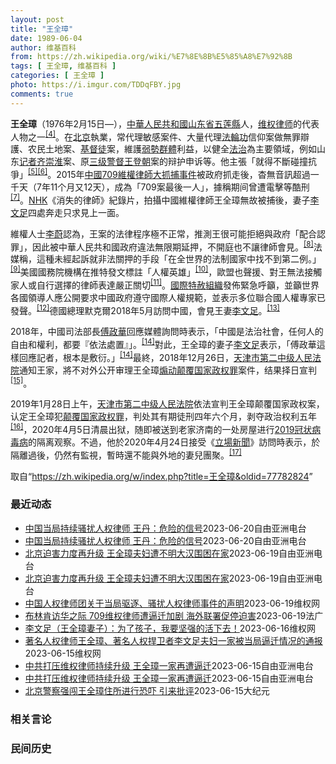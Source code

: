 ```yaml
---
layout: post
title: "王全璋"
date: 1989-06-04
author: 维基百科
from: https://zh.wikipedia.org/wiki/%E7%8E%8B%E5%85%A8%E7%92%8B
tags: [ 王全璋, 维基百科 ]
categories: [ 王全璋 ]
photo: https://i.imgur.com/TDDqFBY.jpg
comments: true
---
```

<div class="mw-parser-output"><div id="noteTA-22bb538a" class="noteTA"><div class="noteTA-group"><div data-noteta-group-source="module" data-noteta-group="People"></div></div></div>

<p><b>王全璋</b>（1976年2月15日<span class="useeditintro" title="Template:BLP editintro">—</span>），<a href="/wiki/%E4%B8%AD%E8%8F%AF%E4%BA%BA%E6%B0%91%E5%85%B1%E5%92%8C%E5%9C%8B" class="mw-redirect" title="中華人民共和國">中華人民共和國</a><a href="/wiki/%E5%B1%B1%E4%B8%9C%E7%9C%81" title="山东省">山东省</a><a href="/wiki/%E4%BA%94%E8%8E%B2%E5%8E%BF" title="五莲县">五莲縣</a>人，<a href="/wiki/%E7%BB%B4%E6%9D%83%E5%BE%8B%E5%B8%88" title="维权律师">维权律师</a>的代表人物之一<sup id="cite_ref-RFA608_4-0" class="reference"><a href="#cite_note-RFA608-4">[4]</a></sup>。在<a href="/wiki/%E5%8C%97%E4%BA%AC" class="mw-redirect" title="北京">北京</a>執業，常代理敏感案件、大量代理<a href="/wiki/%E6%B3%95%E8%BC%AA%E5%8A%9F" class="mw-redirect" title="法輪功">法輪功</a>信仰案做無罪辯護、农民土地案、<a href="/wiki/%E5%9F%BA%E7%9D%A3%E5%BE%92" title="基督徒">基督徒</a>案，維護<a href="/wiki/%E5%BC%B1%E5%8B%A2%E7%BE%A4%E9%AB%94" class="mw-redirect" title="弱勢群體">弱勢群體</a>利益，以健全<a href="/wiki/%E6%B3%95%E6%B2%BB" title="法治">法治</a>為主要領域，例如山东<a href="/wiki/%E8%AE%B0%E8%80%85" class="mw-redirect" title="记者">记者</a><a href="/w/index.php?title=%E9%BD%90%E5%B4%87%E6%B7%AE&amp;action=edit&amp;redlink=1" class="new" title="齐崇淮（页面不存在）">齐崇淮</a>案、原<a href="/wiki/%E4%B8%89%E7%BA%A7%E8%AD%A6%E7%9D%A3" title="三级警督">三级警督</a><a href="/wiki/%E7%8E%8B%E7%99%BB%E6%9C%9D" title="王登朝">王登朝</a>案的辩护申诉等。他主張「就得不斷碰撞抗爭」<sup id="cite_ref-BBC公開信_5-0" class="reference"><a href="#cite_note-BBC公開信-5">[5]</a></sup><sup id="cite_ref-6" class="reference"><a href="#cite_note-6">[6]</a></sup>。2015年<a href="/wiki/%E4%B8%AD%E5%9C%8B709%E7%B6%AD%E6%AC%8A%E5%BE%8B%E5%B8%AB%E5%A4%A7%E6%8A%93%E6%8D%95%E4%BA%8B%E4%BB%B6" title="中國709維權律師大抓捕事件">中國709維權律師大抓捕事件</a>被政府抓走後，杳無音訊超過一千天（7年11个月又12天），成為「709案最後一人」，據稱期间曾遭電擊等酷刑<sup id="cite_ref-EPOWK17_7-0" class="reference"><a href="#cite_note-EPOWK17-7">[7]</a></sup>。<a href="/wiki/NHK" class="mw-redirect" title="NHK">NHK</a>《消失的律師》紀錄片，拍攝中國維權律師王全璋無故被捕後，妻子<a href="/wiki/%E6%9D%8E%E6%96%87%E8%B6%B3" title="李文足">李文足</a>四處奔走只求見上一面。
</p><p>維權人士<a href="/wiki/%E6%9D%8E%E8%94%9A" class="mw-disambig" title="李蔚">李蔚</a>認為，王案的法律程序極不正常，推測王很可能拒絕與政府「配合認罪」，因此被中華人民共和國政府違法無限期延押，不開庭也不讓律師會見。<sup id="cite_ref-voa403_8-0" class="reference"><a href="#cite_note-voa403-8">[8]</a></sup>法媒稱，這種未經起訴就非法關押的手段「在全世界的法制國家中找不到第二例。」<sup id="cite_ref-RFI1227_9-0" class="reference"><a href="#cite_note-RFI1227-9">[9]</a></sup>美國國務院機構在推特發文標註「人權英雄」<sup id="cite_ref-voa412_10-0" class="reference"><a href="#cite_note-voa412-10">[10]</a></sup>，歐盟也聲援、對王無法接觸家人或自行選擇的律師表達嚴正關切<sup id="cite_ref-APP1228_11-0" class="reference"><a href="#cite_note-APP1228-11">[11]</a></sup>。<a href="/wiki/%E5%9C%8B%E9%9A%9B%E7%89%B9%E8%B5%A6%E7%B5%84%E7%B9%94" title="國際特赦組織">國際特赦組織</a>發佈緊急呼籲，並籲世界各國領導人應公開要求中國政府遵守國際人權規範，並表示多位聯合國人權專家已發聲。<sup id="cite_ref-12" class="reference"><a href="#cite_note-12">[12]</a></sup>德國總理默克爾2018年5月訪問中國，會見王妻<a href="/wiki/%E6%9D%8E%E6%96%87%E8%B6%B3" title="李文足">李文足</a>。<sup id="cite_ref-MERKEL_13-0" class="reference"><a href="#cite_note-MERKEL-13">[13]</a></sup>
</p><p>2018年，中國司法部長<a href="/wiki/%E5%82%85%E6%94%BF%E5%8D%8E" title="傅政华">傅政華</a>回應媒體詢問時表示，「中國是法治社會，任何人的自由和權利，都要『依法處置』」。<sup id="cite_ref-中央社_Central_New_Agency_2018_14-0" class="reference"><a href="#cite_note-中央社_Central_New_Agency_2018-14">[14]</a></sup>對此，王全璋的妻子<a href="/wiki/%E6%9D%8E%E6%96%87%E8%B6%B3" title="李文足">李文足</a>表示，「傅政華這樣回應記者，根本是敷衍。」<sup id="cite_ref-中央社_Central_New_Agency_2018_14-1" class="reference"><a href="#cite_note-中央社_Central_New_Agency_2018-14">[14]</a></sup>最終，2018年12月26日，<a href="/wiki/%E5%A4%A9%E6%B4%A5%E5%B8%82%E7%AC%AC%E4%BA%8C%E4%B8%AD%E7%BA%A7%E4%BA%BA%E6%B0%91%E6%B3%95%E9%99%A2" title="天津市第二中级人民法院">天津市第二中级人民法院</a>通知王家，將不对外公开审理王全璋<a href="/wiki/%E7%85%BD%E5%8A%A8%E9%A2%A0%E8%A6%86%E5%9B%BD%E5%AE%B6%E6%94%BF%E6%9D%83%E7%BD%AA" title="煽动颠覆国家政权罪">煽动颠覆国家政权罪</a>案件，结果择日宣判<sup id="cite_ref-trial_15-0" class="reference"><a href="#cite_note-trial-15">[15]</a></sup>。
</p><p>2019年1月28日上午，<a href="/wiki/%E5%A4%A9%E6%B4%A5%E5%B8%82%E7%AC%AC%E4%BA%8C%E4%B8%AD%E7%BA%A7%E4%BA%BA%E6%B0%91%E6%B3%95%E9%99%A2" title="天津市第二中级人民法院">天津市第二中级人民法院</a>依法宣判王全璋颠覆国家政权案，认定王全璋犯<a href="/wiki/%E9%A2%A0%E8%A6%86%E5%9B%BD%E5%AE%B6%E6%94%BF%E6%9D%83%E7%BD%AA" title="颠覆国家政权罪">颠覆国家政权罪</a>，判处其有期徒刑四年六个月，剥夺政治权利五年<sup id="cite_ref-宣判_16-0" class="reference"><a href="#cite_note-宣判-16">[16]</a></sup>，2020年4月5日清晨出狱，随即被送到老家济南的一处房屋进行<a href="/wiki/2019%E5%86%A0%E7%8A%B6%E7%97%85%E6%AF%92%E7%97%85" title="2019冠状病毒病">2019冠状病毒病</a>的隔离观察。不過，他於2020年4月24日接受《<a href="/wiki/%E7%AB%8B%E5%A0%B4%E6%96%B0%E8%81%9E" title="立場新聞">立場新聞</a>》訪問時表示，於隔離過後，仍然有監視，暫時還不能與外地的妻兒團聚。<sup id="cite_ref-TheStandNews-20200424-1_17-0" class="reference"><a href="#cite_note-TheStandNews-20200424-1-17">[17]</a></sup>
</p>
</div><!--esi <esi:include src="/esitest-fa8a495983347898/content" /> --><noscript><img src="//zh.wikipedia.org/wiki/Special:CentralAutoLogin/start?type=1x1" alt="" title="" width="1" height="1" style="border: none; position: absolute;"></noscript>
<div class="printfooter" data-nosnippet="">取自“<a dir="ltr" href="https://zh.wikipedia.org/w/index.php?title=王全璋&amp;oldid=77782824">https://zh.wikipedia.org/w/index.php?title=王全璋&amp;oldid=77782824</a>”</div><div id="recent-news"><h3>最近动态</h3><ul><li><a href="https://nodebe4.github.io/waimei/2023-06-20/%E4%B8%AD%E5%9B%BD%E5%BD%93%E5%B1%80%E6%8C%81%E7%BB%AD%E9%AA%9A%E6%89%B0%E4%BA%BA%E6%9D%83%E5%BE%8B%E5%B8%88-%E7%8E%8B%E4%B8%B9-%E5%8D%B1%E9%99%A9%E7%9A%84%E4%BF%A1%E5%8F%B7" title="中国当局持续骚扰人权律师 王丹：危险的信号—— 中国的一些人权律师屡遭当局强制逼迁。图为王全璋律师在住所被断水断电后点蜡烛照明。 李文足推特截图 在中国当局针对维权律师和人权捍卫者的&quot;...">中国当局持续骚扰人权律师 王丹：危险的信号</a><time>2023-06-20</time><a class="tag">自由亚洲电台</a></li>
<li><a href="https://nodebe4.github.io/waimei/2023-06-20/%E4%B8%AD%E5%9B%BD%E5%BD%93%E5%B1%80%E6%8C%81%E7%BB%AD%E9%AA%9A%E6%89%B0%E4%BA%BA%E6%9D%83%E5%BE%8B%E5%B8%88-%E7%8E%8B%E4%B8%B9-%E5%8D%B1%E9%99%A9%E7%9A%84%E4%BF%A1%E5%8F%B7" title="中国当局持续骚扰人权律师 王丹：危险的信号—— 中国的一些人权律师屡遭当局强制逼迁。图为王全璋律师在住所被断水断电后点蜡烛照明。 李文足推特截图 在中国当局针对维权律师和人权捍卫者的&quot;...">中国当局持续骚扰人权律师 王丹：危险的信号</a><time>2023-06-20</time><a class="tag">自由亚洲电台</a></li>
<li><a href="https://nodebe4.github.io/waimei/2023-06-19/%E5%8C%97%E4%BA%AC%E8%BF%AB%E5%AE%B3%E5%8A%9B%E5%BA%A6%E5%86%8D%E5%8D%87%E7%BA%A7-%E7%8E%8B%E5%85%A8%E7%92%8B%E5%A4%AB%E5%A6%87%E9%81%AD%E4%B8%8D%E6%98%8E%E5%A4%A7%E6%B1%89%E5%9B%B4%E5%9B%B0%E5%9C%A8%E5%AE%B6" title="北京迫害力度再升级 王全璋夫妇遭不明大汉围困在家—— 中国人权律师王全璋周日（6月18日）住所被无故断电，昌平供电所一位工作人员受到拦阻，无法上门处理。 推特截图 中国当局迫害人权律师王全璋的手...">北京迫害力度再升级 王全璋夫妇遭不明大汉围困在家</a><time>2023-06-19</time><a class="tag">自由亚洲电台</a></li>
<li><a href="https://nodebe4.github.io/waimei/2023-06-19/%E5%8C%97%E4%BA%AC%E8%BF%AB%E5%AE%B3%E5%8A%9B%E5%BA%A6%E5%86%8D%E5%8D%87%E7%BA%A7-%E7%8E%8B%E5%85%A8%E7%92%8B%E5%A4%AB%E5%A6%87%E9%81%AD%E4%B8%8D%E6%98%8E%E5%A4%A7%E6%B1%89%E5%9B%B4%E5%9B%B0%E5%9C%A8%E5%AE%B6" title="北京迫害力度再升级 王全璋夫妇遭不明大汉围困在家—— 中国人权律师王全璋周日（6月18日）住所被无故断电，昌平供电所一位工作人员受到拦阻，无法上门处理。 推特截图 中国当局迫害人权律师王全璋的手...">北京迫害力度再升级 王全璋夫妇遭不明大汉围困在家</a><time>2023-06-19</time><a class="tag">自由亚洲电台</a></li>
<li><a href="https://nodebe4.github.io/waimei/2023-06-19/%E4%B8%AD%E5%9B%BD%E4%BA%BA%E6%9D%83%E5%BE%8B%E5%B8%88%E5%9B%A2%E5%85%B3%E4%BA%8E%E5%BD%93%E5%B1%80%E9%A9%B1%E9%80%90-%E9%AA%9A%E6%89%B0%E4%BA%BA%E6%9D%83%E5%BE%8B%E5%B8%88%E4%BA%8B%E4%BB%B6%E7%9A%84%E5%A3%B0%E6%98%8E" title="中国人权律师团关于当局驱逐、骚扰人权律师事件的声明—— 最近几个月以来，人权律师李和平家庭、王全璋家庭、包龙军家庭等被不同程度的骚扰，当局对人权律师、人权捍卫者、异议人士群体的打压使用上新手段—...">中国人权律师团关于当局驱逐、骚扰人权律师事件的声明</a><time>2023-06-19</time><a class="tag">维权网</a></li>
<li><a href="https://nodebe4.github.io/waimei/2023-06-19/%E5%B8%83%E6%9E%97%E8%82%AF%E8%AE%BF%E5%8D%8E%E4%B9%8B%E9%99%85-709%E7%BB%B4%E6%9D%83%E5%BE%8B%E5%B8%88%E9%81%AD%E9%80%BC%E8%BF%81%E5%8A%A0%E5%89%A7-%E6%B5%B7%E5%A4%96%E8%81%94%E7%BD%B2%E4%BF%83%E5%81%9C%E8%BF%AB%E5%AE%B3" title="布林肯访华之际 709维权律师遭逼迁加剧 海外联署促停迫害—— 19/06/2023 - 10:00 正当美国国务卿布林肯访华之际，北京加紧对维权律师的迫迁行动。王全璋所住单位三天前起再受断电之...">布林肯访华之际  709维权律师遭逼迁加剧  海外联署促停迫害</a><time>2023-06-19</time><a class="tag">法广</a></li>
<li><a href="https://nodebe4.github.io/waimei/2023-06-16/%E6%9D%8E%E6%96%87%E8%B6%B3-%E7%8E%8B%E5%85%A8%E7%92%8B%E5%A6%BB%E5%AD%90-%E4%B8%BA%E4%BA%86%E5%AD%A9%E5%AD%90-%E6%88%91%E8%A6%81%E5%9D%9A%E5%BC%BA%E7%9A%84%E6%B4%BB%E4%B8%8B%E5%8E%BB" title="李文足（王全璋妻子）：为了孩子，我要坚强的活下去！—— 2023年6月14日搬进昌平昌盛园新家，从晚上6点40开始，三个流氓在家门口暴力阻拦王全璋进门，倒在地上用身体顶门，警察王开国趁机闯进来大...">李文足（王全璋妻子）：为了孩子，我要坚强的活下去！</a><time>2023-06-16</time><a class="tag">维权网</a></li>
<li><a href="https://nodebe4.github.io/waimei/2023-06-15/%E8%91%97%E5%90%8D%E4%BA%BA%E6%9D%83%E5%BE%8B%E5%B8%88%E7%8E%8B%E5%85%A8%E7%92%8B-%E8%91%97%E5%90%8D%E4%BA%BA%E6%9D%83%E6%8D%8D%E5%8D%AB%E8%80%85%E6%9D%8E%E6%96%87%E8%B6%B3%E5%A4%AB%E5%A6%87%E4%B8%80%E5%AE%B6%E8%A2%AB%E5%BD%93%E5%B1%80%E9%80%BC%E8%BF%81%E6%83%85%E5%86%B5%E7%9A%84%E9%80%9A%E6%8A%A5" title="著名人权律师王全璋、著名人权捍卫者李文足夫妇一家被当局逼迁情况的通报—— 王全璋李文足一家被逼迁情况根据王全璋发布的推特顺序整理如下：（至2023年6月16日） 被逼迁的背景是进入4月份以来，发...">著名人权律师王全璋、著名人权捍卫者李文足夫妇一家被当局逼迁情况的通报</a><time>2023-06-15</time><a class="tag">维权网</a></li>
<li><a href="https://nodebe4.github.io/waimei/2023-06-15/%E4%B8%AD%E5%85%B1%E6%89%93%E5%8E%8B%E7%BB%B4%E6%9D%83%E5%BE%8B%E5%B8%88%E6%8C%81%E7%BB%AD%E5%8D%87%E7%BA%A7-%E7%8E%8B%E5%85%A8%E7%92%8B%E4%B8%80%E5%AE%B6%E5%86%8D%E9%81%AD%E9%80%BC%E8%BF%81" title="中共打压维权律师持续升级 王全璋一家再遭逼迁—— 屡遭北京公安逼迁的中国人权律师王全璋一家 李文足提供 &quot;709&quot;事件中遭到打压的中国维权律师持续受到中共当局的驱赶，不仅是维...">中共打压维权律师持续升级 王全璋一家再遭逼迁</a><time>2023-06-15</time><a class="tag">自由亚洲电台</a></li>
<li><a href="https://nodebe4.github.io/waimei/2023-06-15/%E4%B8%AD%E5%85%B1%E6%89%93%E5%8E%8B%E7%BB%B4%E6%9D%83%E5%BE%8B%E5%B8%88%E6%8C%81%E7%BB%AD%E5%8D%87%E7%BA%A7-%E7%8E%8B%E5%85%A8%E7%92%8B%E4%B8%80%E5%AE%B6%E5%86%8D%E9%81%AD%E9%80%BC%E8%BF%81" title="中共打压维权律师持续升级 王全璋一家再遭逼迁—— 屡遭北京公安逼迁的中国人权律师王全璋一家 李文足提供 &quot;709&quot;事件中遭到打压的中国维权律师持续受到中共当局的驱赶，不仅是维...">中共打压维权律师持续升级 王全璋一家再遭逼迁</a><time>2023-06-15</time><a class="tag">自由亚洲电台</a></li>
<li><a href="https://nodebe4.github.io/waimei/2023-06-15/%E5%8C%97%E4%BA%AC%E8%AD%A6%E5%AF%9F%E5%BC%BA%E9%97%AF%E7%8E%8B%E5%85%A8%E7%92%8B%E4%BD%8F%E6%89%80%E8%BF%9B%E8%A1%8C%E6%81%90%E5%90%93-%E5%BC%95%E6%9D%A5%E6%89%B9%E8%AF%84" title="北京警察强闯王全璋住所进行恐吓 引来批评—— 【大纪元2023年06月13日讯】（大纪元记者洪宁采访报导）北京警方之前以搜查吸毒人员名义欲强闯王全璋律师租住的住所被拒后，6月14日又以“非法侵入...">北京警察强闯王全璋住所进行恐吓 引来批评</a><time>2023-06-15</time><a class="tag">大纪元</a></li>
</ul></div><div id="open-opinion"><h3>相关言论</h3><ul></ul></div><div id="mjls-record"><h3>民间历史</h3><ul></ul></div>